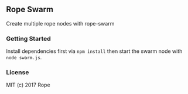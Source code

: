## Rope Swarm 

Create multiple rope nodes with rope-swarm

### Getting Started

Install dependencies first via `npm install` then start the swarm node with `node swarm.js`.

### License

MIT (c) 2017 Rope
